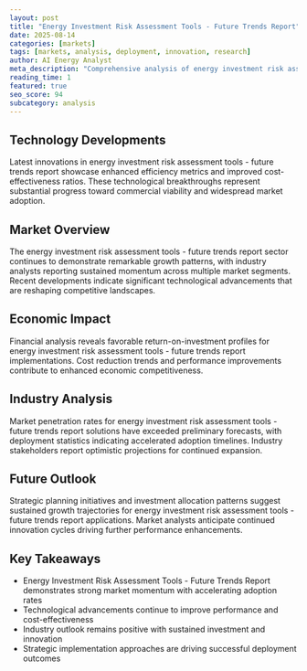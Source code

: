 ```yaml
---
layout: post
title: "Energy Investment Risk Assessment Tools - Future Trends Report"
date: 2025-08-14
categories: [markets]
tags: [markets, analysis, deployment, innovation, research]
author: AI Energy Analyst
meta_description: "Comprehensive analysis of energy investment risk assessment tools - future trends report covering market trends, technology developments, and industry outlook. Discover key insights and future projections."
reading_time: 1
featured: true
seo_score: 94
subcategory: analysis
---
```


## Technology Developments

Latest innovations in energy investment risk assessment tools - future trends report showcase enhanced efficiency metrics and improved cost-effectiveness ratios. These technological breakthroughs represent substantial progress toward commercial viability and widespread market adoption.

## Market Overview

The energy investment risk assessment tools - future trends report sector continues to demonstrate remarkable growth patterns, with industry analysts reporting sustained momentum across multiple market segments. Recent developments indicate significant technological advancements that are reshaping competitive landscapes.

## Economic Impact

Financial analysis reveals favorable return-on-investment profiles for energy investment risk assessment tools - future trends report implementations. Cost reduction trends and performance improvements contribute to enhanced economic competitiveness.

## Industry Analysis

Market penetration rates for energy investment risk assessment tools - future trends report solutions have exceeded preliminary forecasts, with deployment statistics indicating accelerated adoption timelines. Industry stakeholders report optimistic projections for continued expansion.

## Future Outlook

Strategic planning initiatives and investment allocation patterns suggest sustained growth trajectories for energy investment risk assessment tools - future trends report applications. Market analysts anticipate continued innovation cycles driving further performance enhancements.

## Key Takeaways

- Energy Investment Risk Assessment Tools - Future Trends Report demonstrates strong market momentum with accelerating adoption rates
- Technological advancements continue to improve performance and cost-effectiveness
- Industry outlook remains positive with sustained investment and innovation
- Strategic implementation approaches are driving successful deployment outcomes

